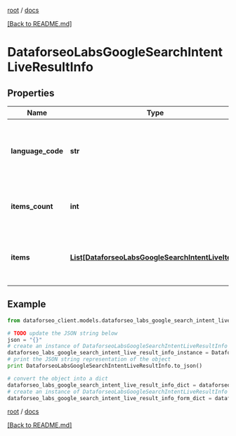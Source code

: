 [root](./../ "root") / [docs](./ "docs")

[[Back to README.md]](./../README.md "[Back to README.md]")

# DataforseoLabsGoogleSearchIntentLiveResultInfo

## Properties

Name | Type | Description | Notes
------------ | ------------- | ------------- | -------------
**language_code** | **str** | language code in a POST array if there is no data, then the value is null | [optional]
**items_count** | **int** | the number of results returned in the items array | [optional]
**items** | [**List[DataforseoLabsGoogleSearchIntentLiveItem]**](DataforseoLabsGoogleSearchIntentLiveItem.md) | array of items with relevant traffic estimation data | [optional]

## Example

```python
from dataforseo_client.models.dataforseo_labs_google_search_intent_live_result_info import DataforseoLabsGoogleSearchIntentLiveResultInfo

# TODO update the JSON string below
json = "{}"
# create an instance of DataforseoLabsGoogleSearchIntentLiveResultInfo from a JSON string
dataforseo_labs_google_search_intent_live_result_info_instance = DataforseoLabsGoogleSearchIntentLiveResultInfo.from_json(json)
# print the JSON string representation of the object
print DataforseoLabsGoogleSearchIntentLiveResultInfo.to_json()

# convert the object into a dict
dataforseo_labs_google_search_intent_live_result_info_dict = dataforseo_labs_google_search_intent_live_result_info_instance.to_dict()
# create an instance of DataforseoLabsGoogleSearchIntentLiveResultInfo from a dict
dataforseo_labs_google_search_intent_live_result_info_form_dict = dataforseo_labs_google_search_intent_live_result_info.from_dict(dataforseo_labs_google_search_intent_live_result_info_dict)
```

  

[root](./../ "root") / [docs](./ "docs")

[[Back to README.md]](./../README.md "[Back to README.md]")